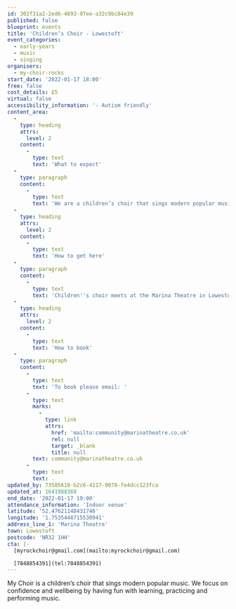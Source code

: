 ```yaml
---
id: 302f31a2-2ed6-4693-97ee-a32c9bc04e39
published: false
blueprint: events
title: 'Children’s Choir - Lowestoft'
event_categories:
  - early-years
  - music
  - singing
organisers:
  - my-choir-rocks
start_date: '2022-01-17 18:00'
free: false
cost_details: £5
virtual: false
accessibility_information: '- Autism friendly'
content_area:
  -
    type: heading
    attrs:
      level: 2
    content:
      -
        type: text
        text: 'What to expect'
  -
    type: paragraph
    content:
      -
        type: text
        text: 'We are a children’s choir that sings modern popular music. We focus on wellbeing and confidence through the learning, practice and performance of music.'
  -
    type: heading
    attrs:
      level: 2
    content:
      -
        type: text
        text: 'How to get here'
  -
    type: paragraph
    content:
      -
        type: text
        text: 'Children''s choir meets at the Marina Theatre in Lowestoft, NR32 1HH. The entrance is at the front of the building via the Marina and has wide double wooden doors for those that have accessibility needs.'
  -
    type: heading
    attrs:
      level: 2
    content:
      -
        type: text
        text: 'How to book'
  -
    type: paragraph
    content:
      -
        type: text
        text: 'To book please email: '
      -
        type: text
        marks:
          -
            type: link
            attrs:
              href: 'mailto:community@marinatheatre.co.uk'
              rel: null
              target: _blank
              title: null
        text: community@marinatheatre.co.uk
      -
        type: text
        text: .
updated_by: 73585618-b2c6-4117-9078-fe4dcc123fca
updated_at: 1641988369
end_date: '2022-01-17 19:00'
attendance_information: 'Indoor venue'
latitude: '52.47621148431746'
longitude: '1.7535448715530941'
address_line_1: 'Marina Theatre'
town: Lowestoft
postcode: 'NR32 1HH'
cta: |-
  [myrockchoir@gmail.com](mailto:myrockchoir@gmail.com)

  [7848854391](tel:7848854391)
---
```

My Choir is a children’s choir that sings modern popular music. We focus on confidence and wellbeing by having fun with learning, practicing and performing music.